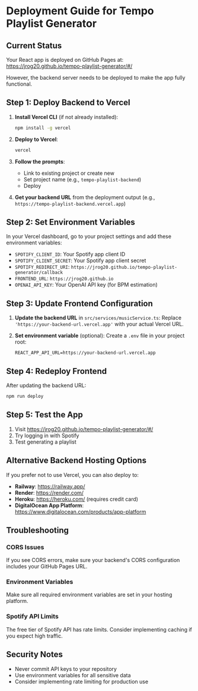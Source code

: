 # Deployment Guide for Tempo Playlist Generator

## Current Status
Your React app is deployed on GitHub Pages at: https://jrog20.github.io/tempo-playlist-generator/#/

However, the backend server needs to be deployed to make the app fully functional.

## Step 1: Deploy Backend to Vercel

1. **Install Vercel CLI** (if not already installed):
   ```bash
   npm install -g vercel
   ```

2. **Deploy to Vercel**:
   ```bash
   vercel
   ```

3. **Follow the prompts**:
   - Link to existing project or create new
   - Set project name (e.g., `tempo-playlist-backend`)
   - Deploy

4. **Get your backend URL** from the deployment output (e.g., `https://tempo-playlist-backend.vercel.app`)

## Step 2: Set Environment Variables

In your Vercel dashboard, go to your project settings and add these environment variables:

- `SPOTIFY_CLIENT_ID`: Your Spotify app client ID
- `SPOTIFY_CLIENT_SECRET`: Your Spotify app client secret  
- `SPOTIFY_REDIRECT_URI`: `https://jrog20.github.io/tempo-playlist-generator/callback`
- `FRONTEND_URL`: `https://jrog20.github.io`
- `OPENAI_API_KEY`: Your OpenAI API key (for BPM estimation)

## Step 3: Update Frontend Configuration

1. **Update the backend URL** in `src/services/musicService.ts`:
   Replace `'https://your-backend-url.vercel.app'` with your actual Vercel URL.

2. **Set environment variable** (optional):
   Create a `.env` file in your project root:
   ```
   REACT_APP_API_URL=https://your-backend-url.vercel.app
   ```

## Step 4: Redeploy Frontend

After updating the backend URL:

```bash
npm run deploy
```

## Step 5: Test the App

1. Visit https://jrog20.github.io/tempo-playlist-generator/#/
2. Try logging in with Spotify
3. Test generating a playlist

## Alternative Backend Hosting Options

If you prefer not to use Vercel, you can also deploy to:

- **Railway**: https://railway.app/
- **Render**: https://render.com/
- **Heroku**: https://heroku.com/ (requires credit card)
- **DigitalOcean App Platform**: https://www.digitalocean.com/products/app-platform

## Troubleshooting

### CORS Issues
If you see CORS errors, make sure your backend's CORS configuration includes your GitHub Pages URL.

### Environment Variables
Make sure all required environment variables are set in your hosting platform.

### Spotify API Limits
The free tier of Spotify API has rate limits. Consider implementing caching if you expect high traffic.

## Security Notes

- Never commit API keys to your repository
- Use environment variables for all sensitive data
- Consider implementing rate limiting for production use
